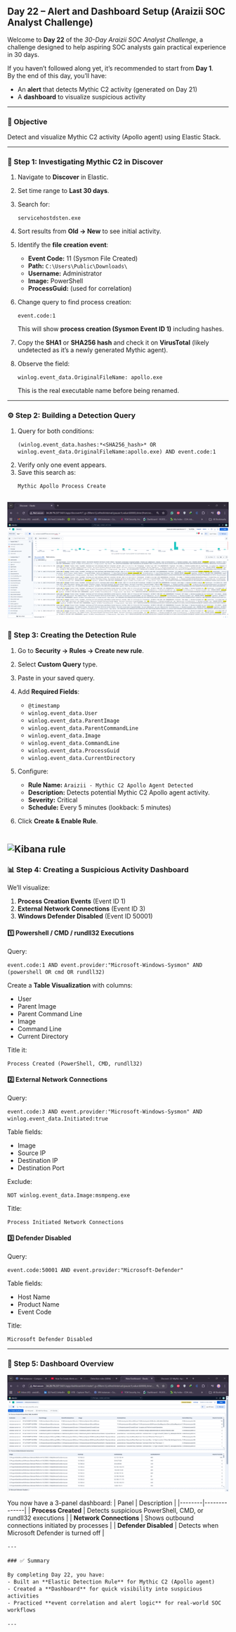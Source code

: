 ## Day 22 – Alert and Dashboard Setup (Araizii SOC Analyst Challenge)

Welcome to **Day 22** of the *30-Day Araizii SOC Analyst Challenge*, a challenge designed to help aspiring SOC analysts gain practical experience in 30 days.

If you haven’t followed along yet, it’s recommended to start from **Day 1**.  
By the end of this day, you’ll have:
- An **alert** that detects Mythic C2 activity (generated on Day 21)
- A **dashboard** to visualize suspicious activity

---

### 🧠 Objective
Detect and visualize Mythic C2 activity (Apollo agent) using Elastic Stack.

---

### 🧩 Step 1: Investigating Mythic C2 in Discover

1. Navigate to **Discover** in Elastic.
2. Set time range to **Last 30 days**.
3. Search for:
   ```
   servicehostdsten.exe
   ```
4. Sort results from **Old → New** to see initial activity.
5. Identify the **file creation event**:
   - **Event Code:** 11 (Sysmon File Created)
   - **Path:** `C:\Users\Public\Downloads\`
   - **Username:** Administrator
   - **Image:** PowerShell
   - **ProcessGuid:** (used for correlation)

6. Change query to find process creation:
   ```
   event.code:1
   ```
   This will show **process creation (Sysmon Event ID 1)** including hashes.

7. Copy the **SHA1** or **SHA256 hash** and check it on **VirusTotal** (likely undetected as it’s a newly generated Mythic agent).

8. Observe the field:
   ```
   winlog.event_data.OriginalFileName: apollo.exe
   ```
   This is the real executable name before being renamed.

---

### ⚙️ Step 2: Building a Detection Query

1. Query for both conditions:
   ```kql
   (winlog.event_data.hashes:*<SHA256_hash>* OR winlog.event_data.OriginalFileName:apollo.exe) AND event.code:1
   ```
2. Verify only one event appears.
3. Save this search as:
   ```
   Mythic Apollo Process Create
   ```
![Kibana rule](../images/22-kibana-alert-and-dashboard.png)
---

### 🚨 Step 3: Creating the Detection Rule

1. Go to **Security → Rules → Create new rule**.
2. Select **Custom Query** type.
3. Paste in your saved query.
4. Add **Required Fields**:
   - `@timestamp`
   - `winlog.event_data.User`
   - `winlog.event_data.ParentImage`
   - `winlog.event_data.ParentCommandLine`
   - `winlog.event_data.Image`
   - `winlog.event_data.CommandLine`
   - `winlog.event_data.ProcessGuid`
   - `winlog.event_data.CurrentDirectory`
5. Configure:
   - **Rule Name:** `Araizii - Mythic C2 Apollo Agent Detected`
   - **Description:** Detects potential Mythic C2 Apollo agent activity.
   - **Severity:** Critical
   - **Schedule:** Every 5 minutes (lookback: 5 minutes)
6. Click **Create & Enable Rule**.

   ```
![Kibana rule](../images/22-kibana-alert-and-dashboard1.png)
---

### 📊 Step 4: Creating a Suspicious Activity Dashboard

We’ll visualize:
1. **Process Creation Events** (Event ID 1)
2. **External Network Connections** (Event ID 3)
3. **Windows Defender Disabled** (Event ID 50001)

#### 1️⃣ Powershell / CMD / rundll32 Executions
Query:
```kql
event.code:1 AND event.provider:"Microsoft-Windows-Sysmon" AND (powershell OR cmd OR rundll32)
```
Create a **Table Visualization** with columns:
- User
- Parent Image
- Parent Command Line
- Image
- Command Line
- Current Directory

Title it:
```
Process Created (PowerShell, CMD, rundll32)
```

#### 2️⃣ External Network Connections
Query:
```kql
event.code:3 AND event.provider:"Microsoft-Windows-Sysmon" AND winlog.event_data.Initiated:true
```
Table fields:
- Image
- Source IP
- Destination IP
- Destination Port

Exclude:
```kql
NOT winlog.event_data.Image:msmpeng.exe
```
Title:
```
Process Initiated Network Connections
```

#### 3️⃣ Defender Disabled
Query:
```kql
event.code:50001 AND event.provider:"Microsoft-Defender"
```
Table fields:
- Host Name
- Product Name
- Event Code

Title:
```
Microsoft Defender Disabled
```

---

### 🧾 Step 5: Dashboard Overview

![Kibana Dashboard](../images/22-kibana-alert-and-dashboard2.png)

You now have a 3-panel dashboard:
| Panel | Description |
|--------|--------------|
| **Process Created** | Detects suspicious PowerShell, CMD, or rundll32 executions |
| **Network Connections** | Shows outbound connections initiated by processes |
| **Defender Disabled** | Detects when Microsoft Defender is turned off |
   ```
---

### ✅ Summary

By completing Day 22, you have:
- Built an **Elastic Detection Rule** for Mythic C2 (Apollo agent)
- Created a **Dashboard** for quick visibility into suspicious activities
- Practiced **event correlation and alert logic** for real-world SOC workflows

---